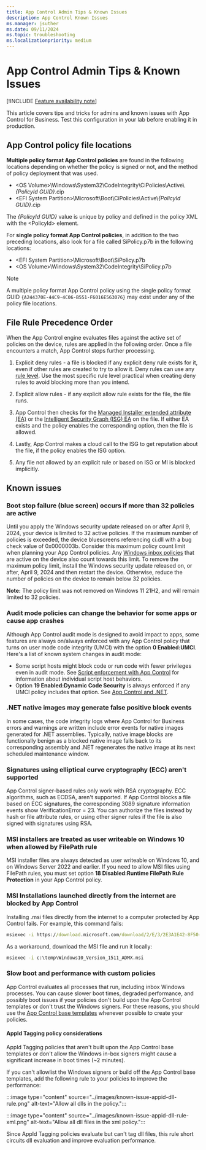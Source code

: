```yaml
---
title: App Control Admin Tips & Known Issues
description: App Control Known Issues
ms.manager: jsuther
ms.date: 09/11/2024
ms.topic: troubleshooting
ms.localizationpriority: medium
---
```


# App Control Admin Tips & Known Issues

[!INCLUDE [Feature availability note](../includes/feature-availability-note.md)]

This article covers tips and tricks for admins and known issues with App Control for Business. Test this configuration in your lab before enabling it in production.

## App Control policy file locations

**Multiple policy format App Control policies** are found in the following locations depending on whether the policy is signed or not, and the method of policy deployment that was used.

- &lt;OS Volume&gt;\\Windows\\System32\\CodeIntegrity\\CiPolicies\Active\\*\{PolicyId GUID\}*.cip
- &lt;EFI System Partition&gt;\\Microsoft\\Boot\\CiPolicies\Active\\*\{PolicyId GUID\}*.cip

The *\{PolicyId GUID\}* value is unique by policy and defined in the policy XML with the &lt;PolicyId&gt; element.

For **single policy format App Control policies**, in addition to the two preceding locations, also look for a file called SiPolicy.p7b in the following locations:

- &lt;EFI System Partition&gt;\\Microsoft\\Boot\\SiPolicy.p7b
- &lt;OS Volume&gt;\\Windows\\System32\\CodeIntegrity\\SiPolicy.p7b

> [!NOTE]
> A multiple policy format App Control policy using the single policy format GUID `{A244370E-44C9-4C06-B551-F6016E563076}` may exist under any of the policy file locations.

## File Rule Precedence Order

When the App Control engine evaluates files against the active set of policies on the device, rules are applied in the following order. Once a file encounters a match, App Control stops further processing.

1. Explicit deny rules - a file is blocked if any explicit deny rule exists for it, even if other rules are created to try to allow it. Deny rules can use any [rule level](../design/select-types-of-rules-to-create.md#app-control-for-business-file-rule-levels). Use the most specific rule level practical when creating deny rules to avoid blocking more than you intend.

2. Explicit allow rules - if any explicit allow rule exists for the file, the file runs.

3. App Control then checks for the [Managed Installer extended attribute (EA)](../design/configure-authorized-apps-deployed-with-a-managed-installer.md) or the [Intelligent Security Graph (ISG) EA](../design/use-appcontrol-with-intelligent-security-graph.md) on the file. If either EA exists and the policy enables the corresponding option, then the file is allowed.

4. Lastly, App Control makes a cloud call to the ISG to get reputation about the file, if the policy enables the ISG option.

5. Any file not allowed by an explicit rule or based on ISG or MI is blocked implicitly.

## Known issues

### Boot stop failure (blue screen) occurs if more than 32 policies are active

Until you apply the Windows security update released on or after April 9, 2024, your device is limited to 32 active policies. If the maximum number of policies is exceeded, the device bluescreens referencing ci.dll with a bug check value of 0x0000003b. Consider this maximum policy count limit when planning your App Control policies. Any [Windows inbox policies](inbox-appcontrol-policies.md) that are active on the device also count towards this limit. To remove the maximum policy limit, install the Windows security update released on, or after, April 9, 2024 and then restart the device. Otherwise, reduce the number of policies on the device to remain below 32 policies.

**Note:** The policy limit was not removed on Windows 11 21H2, and will remain limited to 32 policies.

### Audit mode policies can change the behavior for some apps or cause app crashes

Although App Control audit mode is designed to avoid impact to apps, some features are always on/always enforced with any App Control policy that turns on user mode code integrity (UMCI) with the option **0 Enabled:UMCI**. Here's a list of known system changes in audit mode:

- Some script hosts might block code or run code with fewer privileges even in audit mode. See [Script enforcement with App Control](../design/script-enforcement.md) for information about individual script host behaviors.
- Option **19 Enabled:Dynamic Code Security** is always enforced if any UMCI policy includes that option. See [App Control and .NET](../design/appcontrol-and-dotnet.md#app-control-and-net-hardening).

### .NET native images may generate false positive block events

In some cases, the code integrity logs where App Control for Business errors and warnings are written include error events for native images generated for .NET assemblies. Typically, native image blocks are functionally benign as a blocked native image falls back to its corresponding assembly and .NET regenerates the native image at its next scheduled maintenance window.

### Signatures using elliptical curve cryptography (ECC) aren't supported

App Control signer-based rules only work with RSA cryptography. ECC algorithms, such as ECDSA, aren't supported. If App Control blocks a file based on ECC signatures, the corresponding 3089 signature information events show VerificationError = 23. You can authorize the files instead by hash or file attribute rules, or using other signer rules if the file is also signed with signatures using RSA.

### MSI installers are treated as user writeable on Windows 10 when allowed by FilePath rule

MSI installer files are always detected as user writeable on Windows 10, and on Windows Server 2022 and earlier. If you need to allow MSI files using FilePath rules, you must set option **18 Disabled:Runtime FilePath Rule Protection** in your App Control policy.

### MSI Installations launched directly from the internet are blocked by App Control

Installing .msi files directly from the internet to a computer protected by App Control fails.
For example, this command fails:

```cmd
msiexec -i https://download.microsoft.com/download/2/E/3/2E3A1E42-8F50-4396-9E7E-76209EA4F429/Windows10_Version_1511_ADMX.msi
```

As a workaround, download the MSI file and run it locally:

```cmd
msiexec -i c:\temp\Windows10_Version_1511_ADMX.msi
```

### Slow boot and performance with custom policies

App Control evaluates all processes that run, including inbox Windows processes. You can cause slower boot times, degraded performance, and possibly boot issues if your policies don't build upon the App Control templates or don't trust the Windows signers. For these reasons, you should use the [App Control base templates](../design/example-appcontrol-base-policies.md) whenever possible to create your policies.

#### AppId Tagging policy considerations

AppId Tagging policies that aren't built upon the App Control base templates or don't allow the Windows in-box signers might cause a significant increase in boot times (~2 minutes).

If you can't allowlist the Windows signers or build off the App Control base templates, add the following rule to your policies to improve the performance:

:::image type="content" source="../images/known-issue-appid-dll-rule.png" alt-text="Allow all dlls in the policy.":::

:::image type="content" source="../images/known-issue-appid-dll-rule-xml.png" alt-text="Allow all dll files in the xml policy.":::

Since AppId Tagging policies evaluate but can't tag dll files, this rule short circuits dll evaluation and improve evaluation performance.
